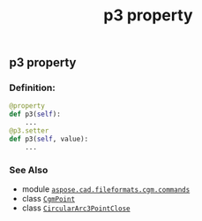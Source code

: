 ﻿---
title: p3 property
second_title: Aspose.CAD for Python via .NET API References
description: 
type: docs
weight: 100
url: /python-net/aspose.cad.fileformats.cgm.commands/circulararc3pointclose/p3/
is_root: false
---

## p3 property

### Definition:
```python
@property
def p3(self):
    ...
@p3.setter
def p3(self, value):
    ...
```

### See Also
* module [`aspose.cad.fileformats.cgm.commands`](../../)
* class [`CgmPoint`](/cad/python-net/aspose.cad.fileformats.cgm.classes/cgmpoint)
* class [`CircularArc3PointClose`](/cad/python-net/aspose.cad.fileformats.cgm.commands/circulararc3pointclose)
